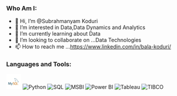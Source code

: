 ### Who Am I:
- 👋 Hi, I’m @Subrahmanyam Koduri
- 👀 I’m interested in Data,Data Dynamics and Analytics
- 🌱 I’m currently learning about Data
- 💞️ I’m looking to collaborate on ...Data Technologies 
- 📫 How to reach me ...https://www.linkedin.com/in/bala-koduri/ 

### Languages and Tools:

<p align="left">
  <img src="https://raw.githubusercontent.com/github/explore/80688e429a7d4ef2fca1e82350fe8e3517d3494d/topics/mysql/mysql.png" width="40" title="mysql">
  <img src="https://www.python.org/static/community_logos/python-logo.png" width="60" title="Python">
   <img src="https://i0.wp.com/learn.onemonth.com/wp-content/uploads/2019/07/image2-1.png?w=600&ssl=1" width="60" title="SQL">
   <img src="https://intellipaat.com/mediaFiles/2016/07/msbi14.jpg" width="60" title="MSBI">
 <img src="https://archerpoint.com/wp-content/uploads/2020/03/power-bi.jpg" width="60" title="Power BI">
   <img src="https://www.absentdata.com/wp-content/uploads/2018/01/Tableau-logo.jpg" width="60" title="Tableau">
     <img src="https://mma.prnewswire.com/media/518368/TIBCO_Software_Inc___Logo.jpg?p=twitter" width="60" title="TIBCO">
  </p>



<!---
bala-koduri/bala-koduri is a ✨ special ✨ repository because its `README.md` (this file) appears on your GitHub profile.
You can click the Preview link to take a look at your changes.
--->
